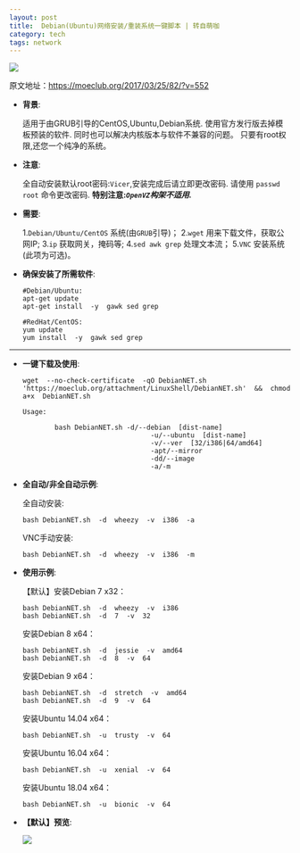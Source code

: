 ```yaml
---
layout: post
title:  Debian(Ubuntu)网络安装/重装系统一键脚本 | 转自萌咖
category: tech
tags: network
---
```

![](https://cdn.kelu.org/blog/tags/linux.jpg)

原文地址：<https://moeclub.org/2017/03/25/82/?v=552>

*   **背景**:

	适用于由GRUB引导的CentOS,Ubuntu,Debian系统.
	使用官方发行版去掉模板预装的软件.
	同时也可以解决内核版本与软件不兼容的问题。
	只要有root权限,还您一个纯净的系统。

*   **注意**:

	全自动安装默认root密码:`Vicer`,安装完成后请立即更改密码.
	请使用 `passwd root` 命令更改密码.
	**特别注意:_`OpenVZ`构架不适用._**

*   **需要**:

	1.`Debian/Ubuntu/CentOS` 系统(由`GRUB`引导)；
	2.`wget` 用来下载文件，获取公网IP;
	3.`ip` 获取网关，掩码等;
	4.`sed awk grep` 处理文本流；
	5.`VNC` 安装系统(此项为可选)。

*   **确保安装了所需软件**:

		#Debian/Ubuntu:
		apt-get update
		apt-get install  -y  gawk sed grep
		
		#RedHat/CentOS:
		yum update
		yum install  -y  gawk sed grep


* * *

*   **一键下载及使用**:

		wget  --no-check-certificate  -qO DebianNET.sh  'https://moeclub.org/attachment/LinuxShell/DebianNET.sh'  &&  chmod  a+x  DebianNET.sh
		
		Usage:
		
		        bash DebianNET.sh -d/--debian  [dist-name]
		                                -u/--ubuntu  [dist-name]
		                                -v/--ver  [32/i386|64/amd64]
		                                -apt/--mirror
		                                -dd/--image
		                                -a/-m


*   **全自动/非全自动示例**:

	全自动安装:
	
		bash DebianNET.sh  -d  wheezy  -v  i386  -a
	
	VNC手动安装:
	
		bash DebianNET.sh  -d  wheezy  -v  i386  -m

*   **使用示例**:

	【默认】安装Debian 7 x32：

		bash DebianNET.sh  -d  wheezy  -v  i386
		bash DebianNET.sh  -d  7  -v  32
	
	安装Debian 8 x64：

		bash DebianNET.sh  -d  jessie  -v  amd64
		bash DebianNET.sh  -d  8  -v  64

	安装Debian 9 x64：

		bash DebianNET.sh  -d  stretch  -v  amd64
		bash DebianNET.sh  -d  9  -v  64

	安装Ubuntu 14.04 x64：

		bash DebianNET.sh  -u  trusty  -v  64

	安装Ubuntu 16.04 x64：

		bash DebianNET.sh  -u  xenial  -v  64

	安装Ubuntu 18.04 x64：

		bash DebianNET.sh  -u  bionic  -v  64

*   **【默认】预览**:

	![](https://cdn.kelu.org/blog/2018/02/InstallOS.png)

